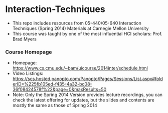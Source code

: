 # Interaction-Techniques
- This repo includes resources from 05-440/05-640 Interaction Techniques (Spring 2014) Materials at Carnegie Mellon University
- This course was taught by one of the most influential HCI scholars: Prof. Brad Myers

### Course Homepage
- Homepage: https://www.cs.cmu.edu/~bam/uicourse/2014inter/schedule.html
- Video Listings: https://scs.hosted.panopto.com/Panopto/Pages/Sessions/List.aspx#folderID=%225fb105ed-f435-4a32-bc08-36f08424578f%22&page=0&maxResults=50
- Note: Only the Spring 2014 Version provides lecture recordings, you can check the latest offering for updates, but the slides and contents are mostly the same as those of Spring 2014
